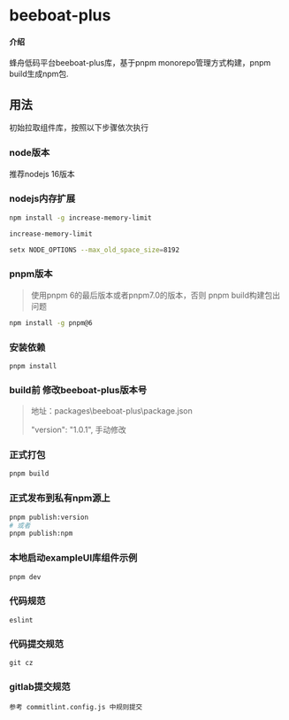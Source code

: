 # beeboat-plus

#### 介绍

蜂舟低码平台beeboat-plus库，基于pnpm monorepo管理方式构建，pnpm build生成npm包.

## 用法

初始拉取组件库，按照以下步骤依次执行

### node版本

推荐nodejs 16版本

### nodejs内存扩展
```bash
npm install -g increase-memory-limit

increase-memory-limit

setx NODE_OPTIONS --max_old_space_size=8192
```

### pnpm版本

> 使用pnpm 6的最后版本或者pnpm7.0的版本，否则 pnpm build构建包出问题

```bash
npm install -g pnpm@6
```

### 安装依赖

    pnpm install

### build前 修改beeboat-plus版本号
>
> 地址：packages\beeboat-plus\package.json
>
> "version": "1.0.1", 手动修改
>
### 正式打包
```bash
pnpm build
```
### 正式发布到私有npm源上
```bash
pnpm publish:version
# 或者
pnpm publish:npm
```

### 本地启动exampleUI库组件示例
```bash
pnpm dev
```

### 代码规范

    eslint

### 代码提交规范

    git cz

### gitlab提交规范

    参考 commitlint.config.js 中规则提交
